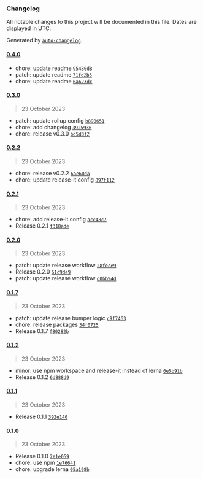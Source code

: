 ### Changelog

All notable changes to this project will be documented in this file. Dates are displayed in UTC.

Generated by [`auto-changelog`](https://github.com/CookPete/auto-changelog).

#### [0.4.0](https://github.com/react-earth/react-atom/compare/0.3.0...0.4.0)

- chore: update readme [`95480d8`](https://github.com/react-earth/react-atom/commit/95480d87d6d76b96e524b62afe8134e64559894f)
- patch: update readme [`71fd2b5`](https://github.com/react-earth/react-atom/commit/71fd2b5d01c737f682c3548ddf66f4e472d3b91e)
- chore: update readme [`6a623dc`](https://github.com/react-earth/react-atom/commit/6a623dc4da8b49383568a7c26530886e74e6715a)

#### [0.3.0](https://github.com/react-earth/react-atom/compare/0.2.2...0.3.0)

> 23 October 2023

- patch: update rollup config [`b890651`](https://github.com/react-earth/react-atom/commit/b890651e92eed38333c17221ffdfeedda960c5b9)
- chore: add changelog [`3925936`](https://github.com/react-earth/react-atom/commit/3925936c7730e5ce11728a7bf6ec7109df4e8208)
- chore: release v0.3.0 [`bd5d3f2`](https://github.com/react-earth/react-atom/commit/bd5d3f2932f28e96ac09cd3d0179654884f8b11f)

#### [0.2.2](https://github.com/react-earth/react-atom/compare/0.2.1...0.2.2)

> 23 October 2023

- chore: release v0.2.2 [`6ae60da`](https://github.com/react-earth/react-atom/commit/6ae60daf52942bdcf17fc1cc7d717d0bad91fdd1)
- chore: update release-it config [`897f112`](https://github.com/react-earth/react-atom/commit/897f1120b34d2926af81d452b18bbcf24eef4601)

#### [0.2.1](https://github.com/react-earth/react-atom/compare/0.2.0...0.2.1)

> 23 October 2023

- chore: add release-it config [`acc48c7`](https://github.com/react-earth/react-atom/commit/acc48c74404d8a05f2e7c1ddd6b47097932e82fc)
- Release 0.2.1 [`f318ade`](https://github.com/react-earth/react-atom/commit/f318ade8f6896c7719c1bc9d9fc0986d80ff4c05)

#### [0.2.0](https://github.com/react-earth/react-atom/compare/0.1.7...0.2.0)

> 23 October 2023

- patch: update release workflow [`28fece9`](https://github.com/react-earth/react-atom/commit/28fece91e0f5fd589dd0ea02ccd91f90aae371c7)
- Release 0.2.0 [`61c9de9`](https://github.com/react-earth/react-atom/commit/61c9de9d07f7020f98268c40d185fb2fe0a063e5)
- patch: update release workflow [`d0bb94d`](https://github.com/react-earth/react-atom/commit/d0bb94d209779c52130ec0b08f7d35b85aab18db)

#### [0.1.7](https://github.com/react-earth/react-atom/compare/0.1.2...0.1.7)

> 23 October 2023

- patch: update release bumper logic [`c9f7463`](https://github.com/react-earth/react-atom/commit/c9f746372cd0398df44659618613a2b70ed95c92)
- chore: release packages [`34f0725`](https://github.com/react-earth/react-atom/commit/34f07256a920f5b69b6ab29f7a8bde70be5abcfc)
- Release 0.1.7 [`f80282b`](https://github.com/react-earth/react-atom/commit/f80282b339bf25df954c0fc279de244ea5807bcc)

#### [0.1.2](https://github.com/react-earth/react-atom/compare/0.1.1...0.1.2)

> 23 October 2023

- minor: use npm workspace and release-it instead of lerna [`6e5b91b`](https://github.com/react-earth/react-atom/commit/6e5b91bbaa2dec609b1827b0a364ae96b63de464)
- Release 0.1.2 [`6d888d9`](https://github.com/react-earth/react-atom/commit/6d888d9bc284f490df2f772bc2ceec83549ac43e)

#### [0.1.1](https://github.com/react-earth/react-atom/compare/0.1.0...0.1.1)

> 23 October 2023

- Release 0.1.1 [`392e140`](https://github.com/react-earth/react-atom/commit/392e140515baa941ec64b654754559fa90c98b31)

#### 0.1.0

> 23 October 2023

- Release 0.1.0 [`2e1e059`](https://github.com/react-earth/react-atom/commit/2e1e0596c7e0b65d4c15f2bae4bcf9348ad4c7c2)
- chore: use npm [`1e76641`](https://github.com/react-earth/react-atom/commit/1e7664149760df2e45008eaf83ec08ab39667e26)
- chore: upgrade lerna [`05a198b`](https://github.com/react-earth/react-atom/commit/05a198b62ace63995fbd5676f78a4f6d8e23c480)
